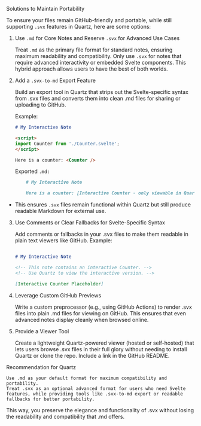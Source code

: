 Solutions to Maintain Portability

To ensure your files remain GitHub-friendly and portable, while still supporting `.svx` features in Quartz, here are some options:

1. Use `.md` for Core Notes and Reserve `.svx` for Advanced Use Cases

    Treat `.md` as the primary file format for standard notes, ensuring maximum readability and compatibility.
    Only use `.svx` for notes that require advanced interactivity or embedded Svelte components.
    This hybrid approach allows users to have the best of both worlds.

2. Add a `.svx-to-md` Export Feature

    Build an export tool in Quartz that strips out the Svelte-specific syntax from .svx files and converts them into clean .md files for sharing or uploading to GitHub.

    Example:

    ```md
    # My Interactive Note

    <script>
    import Counter from './Counter.svelte';
    </script>

    Here is a counter: <Counter />
    ```

    Exported `.md:`

    ```md
        # My Interactive Note

        Here is a counter: [Interactive Counter - only viewable in Quartz]
    ```

- This ensures `.svx` files remain functional within Quartz but still produce readable Markdown for external use.

3. Use Comments or Clear Fallbacks for Svelte-Specific Syntax

    Add comments or fallbacks in your .svx files to make them readable in plain text viewers like GitHub.
    Example:
    
    ```md

    # My Interactive Note

    <!-- This note contains an interactive Counter. -->
    <!-- Use Quartz to view the interactive version. -->

    [Interactive Counter Placeholder]
    ```

2. Leverage Custom GitHub Previews

    Write a custom preprocessor (e.g., using GitHub Actions) to render .svx files into plain .md files for viewing on GitHub. This ensures that even advanced notes display cleanly when browsed online.

3. Provide a Viewer Tool

    Create a lightweight Quartz-powered viewer (hosted or self-hosted) that lets users browse .svx files in their full glory without needing to install Quartz or clone the repo. Include a link in the GitHub README.

Recommendation for Quartz

    Use .md as your default format for maximum compatibility and portability.
    Treat .svx as an optional advanced format for users who need Svelte features, while providing tools like .svx-to-md export or readable fallbacks for better portability.

This way, you preserve the elegance and functionality of .svx without losing the readability and compatibility that .md offers.